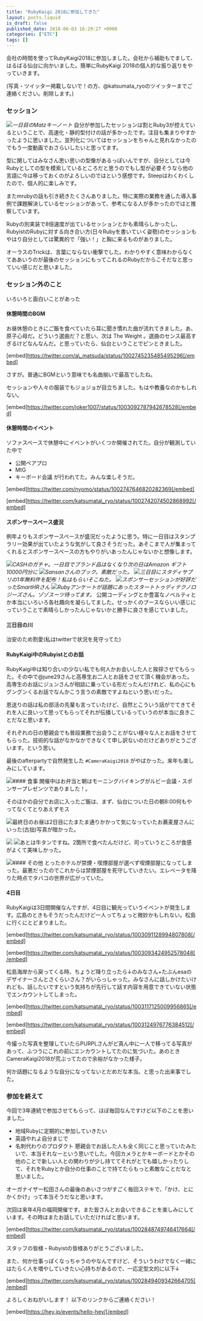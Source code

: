 ```yaml
---
title: "RubyKaigi 2018に参加してきた"
layout: posts.liquid
is_draft: false
published_date: 2018-06-03 16:29:27 +0900
categories: ["ETC"]
tags: []
---
```


会社の時間を使ってRubyKaigi2018に参加しました。会社から補助もでまして、はるばる仙台に向かいました。簡単にRubyKaigi 2018の個人的な振り返りをやっていきます。

(写真・ツイッター掲載しないで！の方、@katsumata\_ryoのツイッターまでご連絡ください。削除します。)

### セッション
 ![](/public/images/2019/01/57b8f-1XwATIW2cJy4TmnJjeOgThA.jpeg)_一日目のMatzキーノート_
自分が参加したセッションは割とRuby3が控えているということで、高速化・静的型付けの話が多かったです。注目も集まりやすかったように思いました。並列化についてはセッションをちゃんと見れなかったのでもう一度動画でおさらいしたいと思ってます。

型に関してはみなさん思い思いの型像があるっぽいんですが、自分としては今Rubyとしての型を模索しているところだと思うのでもし型が必要そうなら他の言語に今は移っておくのがよろしいのではという感想です。Steepはわくわくしたので、個人的に楽しみです。

またmrubyの話も引き続きたくさんありました。特に実際の業務を通した導入事例で課題解決しているセッションがあって、参考になる人が多かったのではと推察しています。

Rubyの別実装で8倍速度が出ているセッションとかも素晴らしかったし、RubyistのRubyに対する向き合い方(日々Rubyを書いていく姿勢)のセッションもやはり自分としては驚異的で「強い！」と胸に来るものがありました。

オーラスのTrickは、言葉にならない衝撃でした。わかりやすく意味わからなくてああいうのが最後のセッションにもってこれるのRubyだからこそだなと思っていい感じだと思いました。

### セッション外のこと
いろいろと面白いことがあった

#### 休憩時間のBGM
お昼休憩のときにご飯を食べていたら耳に聞き慣れた曲が流れてきました。あ、原子心母だ。どういう選曲だ？と思い、次は The Weight 。選曲のセンス最高すぎるけどなんなんだ。と思っていたら、仙台ということでピンときました。

[embed]https://twitter.com/a\_matsuda/status/1002745235485495296[/embed]

さすが。普通にBGMという意味でも名曲揃いで最高でしたね。

セッションや人々の服装でもジョジョが目立ちました。もはや教養なのかもしれない。

[embed]https://twitter.com/joker1007/status/1003092787942678528[/embed]

#### 休憩時間のイベント
ソファスペースで休憩中にイベントがいくつか開催されてた。自分が観測していた中で

- 公開ペアプロ
- MtG
- キーボード会議
が行われてた。みんな楽しそうだ。

[embed]https://twitter.com/nyomo/status/1002747646820282369[/embed]

[embed]https://twitter.com/katsumata\_ryo/status/1002742074502868992[/embed]

#### スポンサースペース盛況
例年よりもスポンサースペースが盛況だったように思う。特に一日目はスタンプラリー効果が出ていたような気がして良さそうだった。あそこまで人が集まってくれるとスポンサースペースの方もやりがいあったんじゃないかと想像します。

 ![](/public/images/2019/01/ef029-1_IoD2gsDHQ6Pufbm1Aw7eQ.jpeg)_CASHのガチャ。一日目でブランド品はなくなり次の日はAmazon ギフト10000円分に_
 ![](/public/images/2019/01/2d1f3-1f8mGUxUbkG_HShT5pkEZOQ.jpeg)_Sansanさんのブック。素敵だった。_
 ![](/public/images/2019/01/f204b-1ipVR8pr9rtLfGz9zS6sTmA.jpeg)_三日目にスタディサプリの1年無料件を配布！私はもらいそこねた。_
 ![](/public/images/2019/01/0af2b-1BOgTn85-kEVZkna_z8Da9Q.jpeg)_スポンサーセッションが好評だったSmartHRさん_
 ![](/public/images/2019/01/14be5-1-V8YpNB9vJvHeA5-fP6WtQ.jpeg)_Rubyアンケートが話題にあったスタートトゥディテクノロジーズさん。ゾゾスーツ待ってます。_
公開コーディングとか豊富なノベルティとか本当にいろいろ各社趣向を凝らしてました。せっかくのブースならいい感じにっていうことで素晴らしかったんじゃないかと勝手に良さを感じていました。

#### 三日目の川
治安のため割愛(私はtwitterで状況を見守ってた)

#### RubyKaigi中のRubyistとのお話
RubyKaigi中は知り合いの少ない私でも何人かお会いした人と挨拶させてもらった。その中で@june29さんと高専生お二人とお話をさせて頂く機会があった。高専生のお話にジュンさんが相談に乗っている形だったんだけれど、私の心にもグングンくるお話でなんかこう言うの素敵ですよねという思いだった。

恩送りの話は私の部活の先輩も言っていたけど、自然とこういう話がでてきてそれを人に良いって思ってもらってそれが伝播しているっていうのが本当に良きことだなと思います。

それぞれの日の懇親会でも普段業務で出会うことがない様々な人とお話をさせてもらった。技術的な話がなかなかできなくて申し訳ないのだけどありがとうございます。という思い。

最後のafterpartyで自然発生した `#CameraKaigi2018` がやばかった。来年も楽しみにしています。

 ![](https://cdn-images-1.medium.com/max/800/0*hRaC87vXas3LpArW)#### 食事
開催中はお弁当と朝はモーニングバイキングがルビー会議・スポンサープレゼンツでありました！。

そのほかの自分でお店に入ったご飯は、まず、仙台についた日の朝8:00何もやってなくてとりあえずモス

 ![](/public/images/2019/01/24187-1XvEItRPCv7UeIOnZ2wm1sg.jpeg)最終日のお昼は2日目にたまたま通りかかって気になっていたお蕎麦屋さんにいった(古拙)写真が暗かった。

 ![](/public/images/2019/01/93d0e-18NxqFikTohTEWjE5c7XXJg.jpeg) ![](/public/images/2019/01/6b3a6-143X3IM_sYkZWRZohw-p46w.jpeg)あとは牛タンですね。2箇所で食べたんだけど、司っていうところが食感がよくて美味しかった。

 ![](/public/images/2019/01/56b77-09hXLyqR4VRMMXQfo.jpg)#### その他
とったホテルが禁煙・喫煙部屋が選べず喫煙部屋になってしまった。最悪だったのでこれからは禁煙部屋を死守していきたい。エレベータを降りた時点でタバコの世界が広がっていた。

#### 4日目
RubyKaigiは3日間開催なんですが、4日目に観光っていうイベントが発生します。広島のときもそうだったんだけど一人ってちょっと微妙かもしれない。松島に行くにとどまりました。

[embed]https://twitter.com/katsumata\_ryo/status/1003091128994807808[/embed]

[embed]https://twitter.com/katsumata\_ryo/status/1003093424952578048[/embed]

松島海岸から戻ってくる時、ちょうど降り立ったら↓のみなさん+たぶんesaのデザイナーさんとさくらいさん？がいらっしゃった。みなさんに話しかけたいけれども、話したいですという気持ちが先行して話す内容を用意できていない状態でエンカウントしてしまった。

[embed]https://twitter.com/katsumata\_ryo/status/1003117125009956865[/embed]

[embed]https://twitter.com/katsumata\_ryo/status/1003124976776384512[/embed]

今撮った写真を整理していたらPURPLさんがど真ん中に一人で移ってる写真があって、ふつうにこれの前にエンカウントしてたのに気づいた。あのときCameraKaigi2018が荒ぶってたので余裕がなかった様子。

何か話題になるような自分になってないとだめだな本当。と思った出来事でした。

### 参加を終えて
今回で3年連続で参加させてもらって、ほぼ毎回なんですけど以下のことを思いました。

- 地域Rubyに定期的に参加していきたい
- 英語やれよ自分まじで
- 名刺代わりのプロダクト
懇親会でお話した人も全く同じこと思っていたみたいで、本当それなーという思いでした。今回カメラとかキーボードとかその他のことで新しい人との関わりが少し持ててそれがとても嬉しかったりして、それをRubyとか自分の仕事のことで持てたらもっと素敵なことだなと思いました。

オーガナイザー松田さんの最後のあいさつがすごく毎回ステキで、「かけ、とにかくかけ」って本当そうだなと思います。

次回は来年4月の福岡開催です。また皆さんとお会いできることを楽しみにしています。その時はまたお話していただければと思います。

[embed]https://twitter.com/katsumata\_ryo/status/1002848749746417664[/embed]

スタッフの皆様・Rubyistの皆様ありがとうございました。

また、何か仕事っぽくなっちゃうのやなんですけど、そういうわけでなく一緒にはたらく人を増やしていきたい心持ちがあるので、一応定型文的に以下↓

[embed]https://twitter.com/katsumata\_ryo/status/1002849409342664705[/embed]

よろしくおねがいします！ 以下のリンクからご連絡ください！

[embed]https://hey.jp/events/hello-hey/[/embed]


